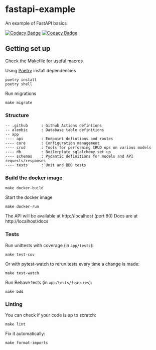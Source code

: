 # fastapi-example
An example of FastAPI basics

[![Codacy Badge](https://app.codacy.com/project/badge/Grade/0e332b810fbe47f8962f04e2c5e9fc54)](https://www.codacy.com/gh/fergusdixon/fastapi-example/dashboard?utm_source=github.com&amp;utm_medium=referral&amp;utm_content=fergusdixon/fastapi-example&amp;utm_campaign=Badge_Grade)
[![Codacy Badge](https://app.codacy.com/project/badge/Coverage/0e332b810fbe47f8962f04e2c5e9fc54)](https://www.codacy.com/gh/fergusdixon/fastapi-example/dashboard?utm_source=github.com&utm_medium=referral&utm_content=fergusdixon/fastapi-example&utm_campaign=Badge_Coverage)

## Getting set up

Check the Makefile for useful macros

Using [Poetry](https://python-poetry.org/) install dependencies

```shell
poetry install
poetry shell
```

Run migrations

```shell
make migrate
```

### Structure

```
-- .github      : Github Actions defintions
-- alembic      : Database table definitions
-- app
---- api        : Endpoint defintions and routes
---- core       : Configuration management
---- crud       : Tools for performing CRUD ops on various models
---- db         : Boilerplate sqlalchemy set up
---- schemas    : Pydantic definitions for models and API requests/responses
---- tests      : Unit and BDD tests
```


### Build the docker image

```shell
make docker-build
```

Start the docker image
```shell
make docker-run
```

The API will be available at http://localhost (port 80)
Docs are at http://localhost/docs

### Tests

Run unittests with coverage (in `app/tests`):

```shell
make test-cov
```

Or with pytest-watch to rerun tests every time a change is made:

```shell
make test-watch
```

Run Behave tests (in `app/tests/features`):

```shell
make bdd
```

### Linting

You can check if your code is up to scratch:

```shell
make lint
```

Fix it automatically:

```shell
make format-imports
```
